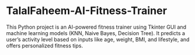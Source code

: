 # TalalFaheem-AI-Fitness-Trainer
This Python project is an AI-powered fitness trainer using Tkinter GUI and machine learning models (KNN, Naive Bayes, Decision Tree). It predicts a user’s activity level based on inputs like age, weight, BMI, and lifestyle, and offers personalized fitness tips.

